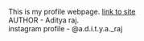 This is my profile webpage.
<a href="https://adityaprog.github.io/" target="blank">link to site</a>
<br>
AUTHOR - Aditya raj.
<br>
instagram profile - @a.d.i.t.y.a._raj

